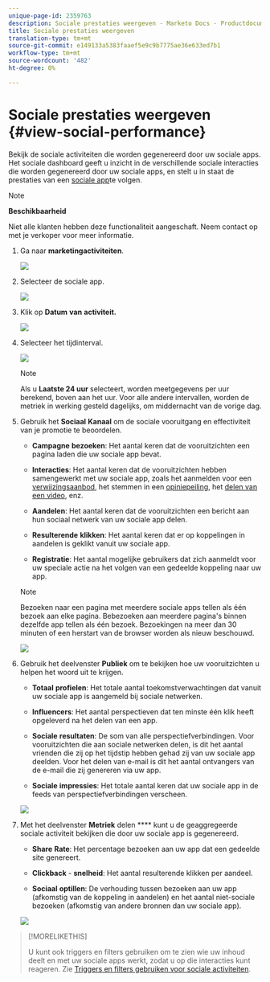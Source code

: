 ```yaml
---
unique-page-id: 2359763
description: Sociale prestaties weergeven - Marketo Docs - Productdocumentatie
title: Sociale prestaties weergeven
translation-type: tm+mt
source-git-commit: e149133a5383faaef5e9c9b7775ae36e633ed7b1
workflow-type: tm+mt
source-wordcount: '482'
ht-degree: 0%

---
```



# Sociale prestaties weergeven {#view-social-performance}

Bekijk de sociale activiteiten die worden gegenereerd door uw sociale apps. Het sociale dashboard geeft u inzicht in de verschillende sociale interacties die worden gegenereerd door uw sociale apps, en stelt u in staat de prestaties van een [sociale app](http://docs.marketo.com/display/docs/social)te volgen.

>[!NOTE]
>
>**Beschikbaarheid**
>
>Niet alle klanten hebben deze functionaliteit aangeschaft. Neem contact op met je verkoper voor meer informatie.

1. Ga naar **marketingactiviteiten**.

   ![](assets/login-marketing-activities.png)

1. Selecteer de sociale app.

   ![](assets/image2014-9-23-17-3a10-3a13.png)

1. Klik op **Datum** **van** **activiteit.**

   ![](assets/image2014-9-23-17-3a10-3a22.png)

1. Selecteer het tijdinterval.

   ![](assets/image2014-9-23-17-3a10-3a35.png)

   >[!NOTE]
   >
   >Als u **Laatste 24 uur** selecteert, worden meetgegevens per uur berekend, boven aan het uur. Voor alle andere intervallen, worden de metriek in werking gesteld dagelijks, om middernacht van de vorige dag.

1. Gebruik het **Sociaal** **Kanaal** om de sociale vooruitgang en effectiviteit van je promotie te beoordelen.

   * **Campagne** **bezoeken**: Het aantal keren dat de vooruitzichten een pagina laden die uw sociale app bevat.

   * **Interacties**: Het aantal keren dat de vooruitzichten hebben samengewerkt met uw sociale app, zoals het aanmelden voor een [verwijzingsaanbod](../../../../product-docs/demand-generation/social/referral-offers/create-a-referral-offer.md), het stemmen in een [opiniepeiling](../../../../product-docs/demand-generation/social/creating-a-poll/create-a-poll.md), het [delen van een video](../../../../product-docs/demand-generation/landing-pages/free-form-landing-pages/add-a-video-to-a-free-form-landing-page.md), enz.

   * **Aandelen**: Het aantal keren dat de vooruitzichten een bericht aan hun sociaal netwerk van uw sociale app delen.
   * **Resulterende** **klikken**: Het aantal keren dat er op koppelingen in aandelen is geklikt vanuit uw sociale app.

   * **Registratie**: Het aantal mogelijke gebruikers dat zich aanmeldt voor uw speciale actie na het volgen van een gedeelde koppeling naar uw app.
   >[!NOTE]
   >
   >Bezoeken naar een pagina met meerdere sociale apps tellen als één bezoek aan elke pagina. Bebezoeken aan meerdere pagina&#39;s binnen dezelfde app tellen als één bezoek. Bezoekingen na meer dan 30 minuten of een herstart van de browser worden als nieuw beschouwd.

   ![](assets/image2014-9-23-17-3a11-3a16.png)

1. Gebruik het deelvenster **Publiek** om te bekijken hoe uw vooruitzichten u helpen het woord uit te krijgen.

   * **Totaal** **profielen**: Het totale aantal toekomstverwachtingen dat vanuit uw sociale app is aangemeld bij sociale netwerken.

   * **Influencers**: Het aantal perspectieven dat ten minste één klik heeft opgeleverd na het delen van een app.
   * **Sociale** **resultaten**: De som van alle perspectiefverbindingen. Voor vooruitzichten die aan sociale netwerken delen, is dit het aantal vrienden die zij op het tijdstip hebben gehad zij van uw sociale app deelden. Voor het delen van e-mail is dit het aantal ontvangers van de e-mail die zij genereren via uw app.

   * **Sociale** **impressies**: Het totale aantal keren dat uw sociale app in de feeds van perspectiefverbindingen verscheen.

   ![](assets/image2014-9-23-17-3a11-3a26.png)

1. Met het deelvenster **Metriek** delen **** kunt u de geaggregeerde sociale activiteit bekijken die door uw sociale app is gegenereerd.

   * **Share** **Rate**: Het percentage bezoeken aan uw app dat een gedeelde site genereert.

   * **Clickback** - **snelheid**: Het aantal resulterende klikken per aandeel.

   * **Sociaal** **optillen**: De verhouding tussen bezoeken aan uw app (afkomstig van de koppeling in aandelen) en het aantal niet-sociale bezoeken (afkomstig van andere bronnen dan uw sociale app).

   ![](assets/image2014-9-23-17-3a11-3a35.png)

>[!MORELIKETHIS]
>
>U kunt ook triggers en filters gebruiken om te zien wie uw inhoud deelt en met uw sociale apps werkt, zodat u op die interacties kunt reageren. Zie [Triggers en filters gebruiken voor sociale activiteiten](triggers-and-filters-for-social-activities.md).

